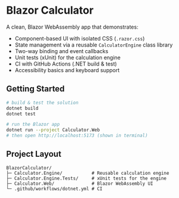 # Blazor Calculator

A clean, Blazor WebAssembly app that demonstrates:

- Component-based UI with isolated CSS (`.razor.css`)
- State management via a reusable `CalculatorEngine` class library
- Two-way binding and event callbacks
- Unit tests (xUnit) for the calculation engine
- CI with GitHub Actions (.NET build & test)
- Accessibility basics and keyboard support

## Getting Started

```bash
# build & test the solution
dotnet build
dotnet test

# run the Blazor app
dotnet run --project Calculator.Web
# then open http://localhost:5173 (shown in terminal)
```

## Project Layout

```
BlazorCalculator/
├─ Calculator.Engine/           # Reusable calculation engine
├─ Calculator.Engine.Tests/     # xUnit tests for the engine
├─ Calculator.Web/              # Blazor WebAssembly UI
└─ .github/workflows/dotnet.yml # CI
```
